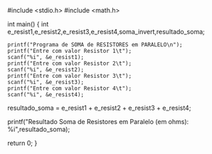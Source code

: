 #include <stdio.h> 
#include <math.h> 

int main()
{
	int e_resist1,e_resist2,e_resist3,e_resist4,soma_invert,resultado_soma;


	
	printf("Programa de SOMA de RESISTORES em PARALELO\n");
	printf("Entre com valor Resistor 1\t");
	scanf("%i", &e_resist1);
	printf("Entre com valor Resistor 2\t");
	scanf("%i", &e_resist2);
	printf("Entre com valor Resistor 3\t");
	scanf("%i", &e_resist3);
	printf("Entre com valor Resistor 4\t");
	scanf("%i", &e_resist4);
		
resultado_soma = e_resist1 + e_resist2 + e_resist3 + e_resist4;

printf("Resultado Soma de Resistores em Paralelo (em ohms): %i",resultado_soma);
	
return 0;
}
